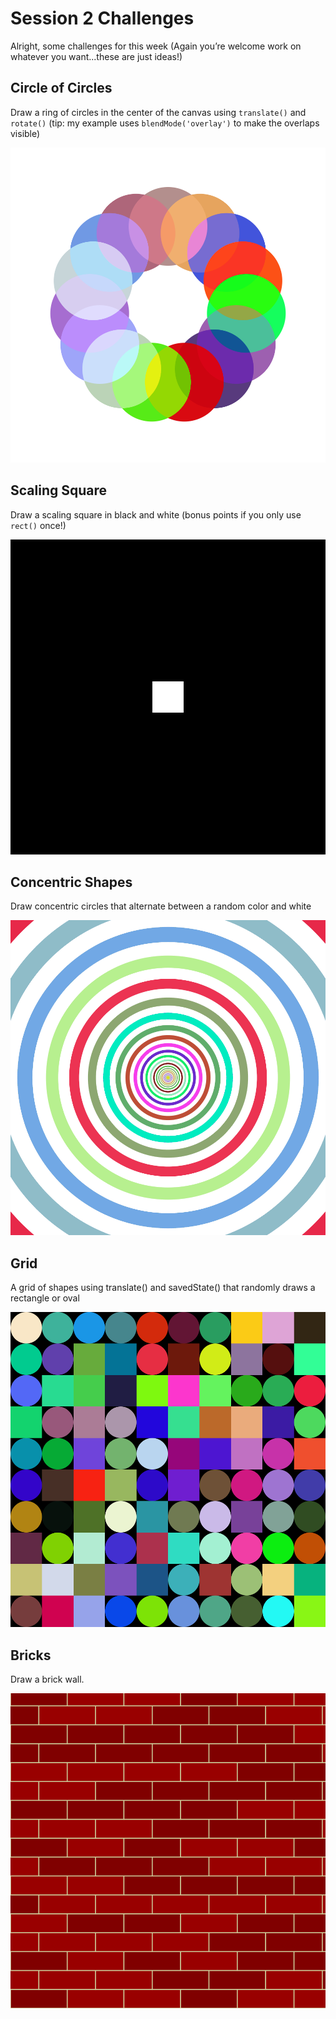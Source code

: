 # Session 2 Challenges

Alright, some challenges for this week (Again you’re welcome work on whatever you want...these are just ideas!)

## Circle of Circles

Draw a ring of circles in the center of the canvas using `translate()` and `rotate()` (tip: my example uses `blendMode('overlay')` to make the overlaps visible)

![circle of circles](circleOfCircles.png)

## Scaling Square

Draw a scaling square in black and white (bonus points if you only use `rect()` once!)

![scaling square](scalingSquare.gif)

## Concentric Shapes

Draw concentric circles that alternate between a random color and white

![concentric circles](concentricShapes.gif)

## Grid

A grid of shapes using translate() and savedState()  that randomly draws a rectangle or oval

![grid](grid.png)

## Bricks

Draw a brick wall.

![bricks](bricks.png)
